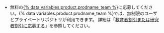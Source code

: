 - 無料の[{% data variables.product.prodname_team %}](/articles/github-s-products)に応募してください。{% data variables.product.prodname_team %}では、無制限のユーザとプライベートリポジトリが利用できます。 詳細は「[教育者割引または研究者割引に応募する](/articles/applying-for-an-educator-or-researcher-discount)」を参照してください。

